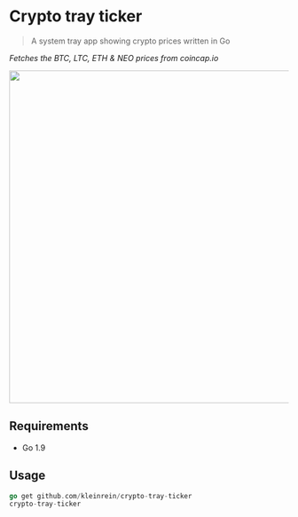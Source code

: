 # Crypto tray ticker

> A system tray app showing crypto prices written in Go

*Fetches the BTC, LTC, ETH & NEO prices from coincap.io*

<img src="https://thumbs.gfycat.com/UnequaledMenacingAmericangoldfinch-size_restricted.gif" width="600">

## Requirements
- Go 1.9

## Usage

```go
go get github.com/kleinrein/crypto-tray-ticker
crypto-tray-ticker
```
